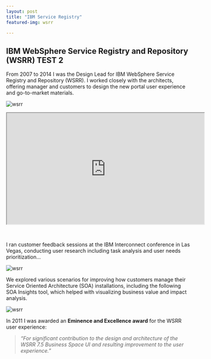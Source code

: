 ```yaml
---
layout: post
title: "IBM Service Registry"
featured-img: wsrr

---
```

## IBM WebSphere Service Registry and Repository (WSRR) TEST 2

From 2007 to 2014 I was the Design Lead for IBM WebSphere Service Registry and Repository (WSRR). I worked closely with the architects, offering manager and customers to design the new portal user experience and go-to-market materials. 
  
![wsrr](https://garythornton.github.io/portfolio/assets/img/posts/wsrr_top.jpg)


 <div class="embed-responsive embed-responsive-16by9">
 <iframe style="width:540px;height:305px;display:block;margin-left:auto;margin-right:auto;" src="https://www.youtube.com/embed/TwfkkjhMgBA?start=1"></iframe>
 </div>

&nbsp;
&nbsp;
 
I ran customer feedback sessions at the IBM Interconnect conference in Las Vegas, conducting user research including task analysis and user needs prioritization... 

![wsrr](https://garythornton.github.io/portfolio/assets/img/posts/wsrr_impact.jpg)   

We explored various scenarios for improving how customers manage their Service Oriented Architecture (SOA) installations, including the following SOA Insights tool, which helped with visualizing business value and impact analysis.

![wsrr](https://garythornton.github.io/portfolio/assets/img/posts/wsrr_soa-ins.jpg)    

In 2011 I was awarded an **Eminence and Excellence award** for the WSRR user experience: 

> *“For significant contribution to the design and architecture of the WSRR 7.5 Business Space UI and resulting improvement to the user experience.”* 


    
    
    



